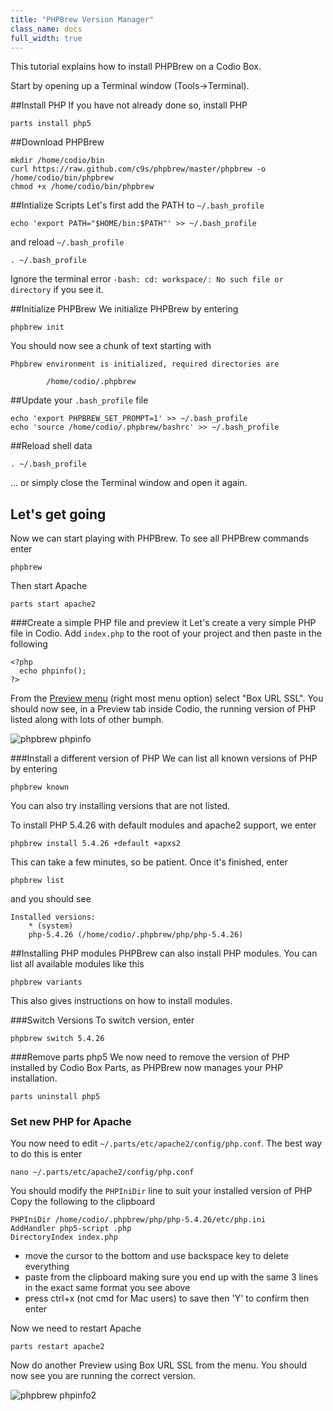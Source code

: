 ```yaml
---
title: "PHPBrew Version Manager"
class_name: docs
full_width: true
---
```


This tutorial explains how to install PHPBrew on a Codio Box. 

Start by opening up a Terminal window (Tools->Terminal).

##Install PHP
If you have not already done so, install PHP

	parts install php5

##Download PHPBrew

	mkdir /home/codio/bin
	curl https://raw.github.com/c9s/phpbrew/master/phpbrew -o /home/codio/bin/phpbrew
	chmod +x /home/codio/bin/phpbrew

##Intialize Scripts
Let's first add the PATH to `~/.bash_profile` 

	echo 'export PATH="$HOME/bin:$PATH"' >> ~/.bash_profile

and reload `~/.bash_profile`

```
. ~/.bash_profile
```
Ignore the terminal error `-bash: cd: workspace/: No such file or directory` if you see it.

##Initialize PHPBrew
We initialize PHPBrew by entering

	phpbrew init

You should now see a chunk of text starting with

	Phpbrew environment is initialized, required directories are 

			/home/codio/.phpbrew                                        
                                                                                                                                                                                  
##Update your `.bash_profile` file

	echo 'export PHPBREW_SET_PROMPT=1' >> ~/.bash_profile
    echo 'source /home/codio/.phpbrew/bashrc' >> ~/.bash_profile

##Reload shell data
```
. ~/.bash_profile
```

... or simply close the Terminal window and open it again.

## Let's get going
Now we can start playing with PHPBrew. To see all PHPBrew commands enter

	phpbrew

Then start Apache

	parts start apache2

###Create a simple PHP file and preview it
Let's create a very simple PHP file in Codio. Add `index.php` to the root of your project and then paste in the following

	<?php
	  echo phpinfo();
	?>

From the [Preview menu](/docs/ide/inline-preview/) (right most menu option) select "Box URL SSL". You should now see, in a Preview tab inside Codio, the running version of PHP listed along with lots of other bumph.

![phpbrew phpinfo](/img/docs/phpbrew-phpinfo.png)

###Install a different version of PHP
We can list all known versions of PHP by entering

	phpbrew known

You can also try installing versions that are not listed.


To install PHP 5.4.26 with default modules and apache2 support, we enter

	phpbrew install 5.4.26 +default +apxs2

This can take a few minutes, so be patient. Once it's finished, enter

	phpbrew list

and you should see

	Installed versions:
		* (system)  
		php-5.4.26 (/home/codio/.phpbrew/php/php-5.4.26) 

##Installing PHP modules
PHPBrew can also install PHP modules. You can list all available modules like this

	phpbrew variants

This also gives instructions on how to install modules.

###Switch Versions
To switch version, enter

	phpbrew switch 5.4.26

###Remove parts php5
We now need to remove the version of PHP installed by Codio Box Parts, as PHPBrew now manages your PHP installation.

    parts uninstall php5

### Set new PHP for Apache
You now need to edit `~/.parts/etc/apache2/config/php.conf`. The best way to do this is enter

	nano ~/.parts/etc/apache2/config/php.conf

You should modify the `PHPIniDir` line to suit your installed version of PHP Copy the following to the clipboard

	PHPIniDir /home/codio/.phpbrew/php/php-5.4.26/etc/php.ini
	AddHandler php5-script .php     
	DirectoryIndex index.php

- move the cursor to the bottom and use backspace key to delete everything
- paste from the clipboard making sure you end up with the same 3 lines in the exact same format you see above
- press ctrl+x (not cmd for Mac users) to save then 'Y' to confirm then enter 


Now we need to restart Apache

	parts restart apache2

Now do another Preview using Box URL SSL from the menu. You should now see you are running the correct version.

![phpbrew phpinfo2](/img/docs/phpbrew-phpinfo2.png)



